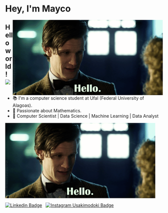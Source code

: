 # Hey, I'm Mayco

<!-- <img align="right" src="./assets/giphy.gif" width="480" height="240" frameBorder="0" class="giphy-embed" allowFullScreen></img> -->
<img align="right" src="V4T2.gif " width="480" height="240" frameBorder="0" class="giphy-embed" allowFullScreen></img>

## Hello world! <img src="aa728fa367842e992e709a6a90717aab.gif" width="30px">

- 📚 I'm a computer science student at Ufal (Federal University of Alagoas).
- 🔢 Passionate about Mathematics.
- 🧠 Computer Scientist | Data Science | Machine Learning | Data Analyst

<img align="center" src="V4T2.gif " width="480" height="240" frameBorder="0" class="giphy-embed" allowFullScreen></img>


[![Linkedin Badge](https://img.shields.io/badge/Linkedin-323330?style=for-the-badge&logo=linkedin&logoColor=blue)](https://www.linkedin.com/in/mayco-maximino-85a5b5213/) &nbsp;
[![Instagram Usakimodoki Badge](https://img.shields.io/badge/Instagram-323330?style=for-the-badge&logo=instagram&logoColor=purple)](https://www.instagram.com/mayco_antunes/) &nbsp;
